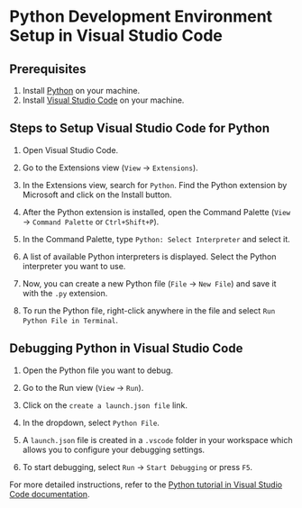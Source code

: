 # Python Development Environment Setup in Visual Studio Code

## Prerequisites

1. Install [Python](https://www.python.org/downloads/) on your machine.
2. Install [Visual Studio Code](https://code.visualstudio.com/download) on your machine.

## Steps to Setup Visual Studio Code for Python

1. Open Visual Studio Code.

2. Go to the Extensions view (`View` -> `Extensions`).

3. In the Extensions view, search for `Python`. Find the Python extension by Microsoft and click on the Install button.

4. After the Python extension is installed, open the Command Palette (`View` -> `Command Palette` or `Ctrl+Shift+P`).

5. In the Command Palette, type `Python: Select Interpreter` and select it.

6. A list of available Python interpreters is displayed. Select the Python interpreter you want to use.

7. Now, you can create a new Python file (`File` -> `New File`) and save it with the `.py` extension.

8. To run the Python file, right-click anywhere in the file and select `Run Python File in Terminal`.

## Debugging Python in Visual Studio Code

1. Open the Python file you want to debug.

2. Go to the Run view (`View` -> `Run`).

3. Click on the `create a launch.json file` link.

4. In the dropdown, select `Python File`.

5. A `launch.json` file is created in a `.vscode` folder in your workspace which allows you to configure your debugging settings.

6. To start debugging, select `Run` -> `Start Debugging` or press `F5`.

For more detailed instructions, refer to the [Python tutorial in Visual Studio Code documentation](https://code.visualstudio.com/docs/python/python-tutorial).